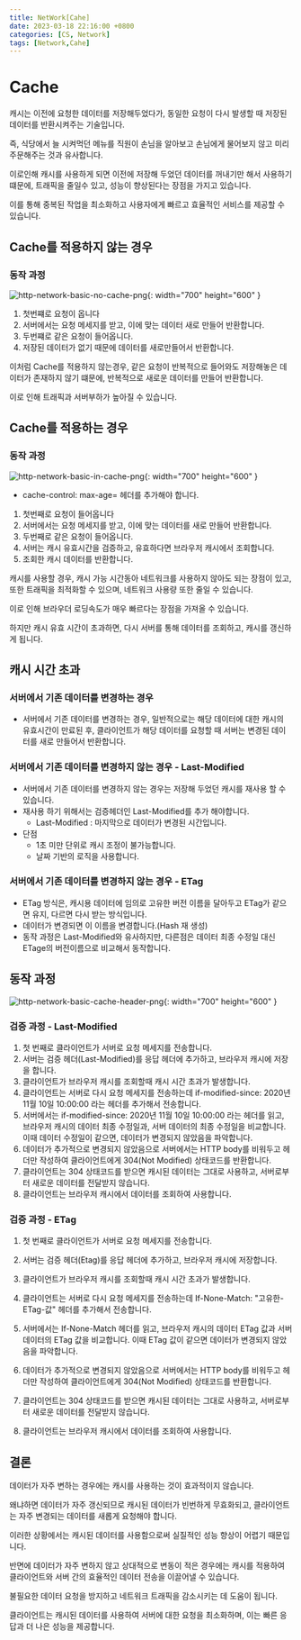 ```yaml
---
title: NetWork[Cahe]
date: 2023-03-18 22:16:00 +0800
categories: [CS, Network]
tags: [Network,Cahe]
---
```


# Cache
캐시는 이전에 요청한 데이터를 저장해두었다가, 동일한 요청이 다시 발생할 때 저장된 데이터를 반환시켜주는 기술입니다.

즉, 식당에서 늘 시켜먹던 메뉴를 직원이 손님을 알아보고 손님에게 물어보지 않고 미리 주문해주는 것과 유사합니다.          

이로인해 캐시를 사용하게 되면 이전에 저장해 두었던 데이터를 꺼내기만 해서 사용하기 떄문에, 트래픽을 줄일수 있고, 성능이 향상된다는 장점을 가지고 있습니다.          

이를 통해 중복된 작업을 최소화하고 사용자에게 빠르고 효율적인 서비스를 제공할 수 있습니다.          

## Cache를 적용하지 않는 경우
### 동작 과정
 ![http-network-basic-no-cache-png](/assets/img/spring/http-network-basic-no-cache.png){: width="700" height="600" }
1. 첫번쨰로 요청이 옵니다
2. 서버에서는 요청 메세지를 받고, 이에 맞는 데이터 새로 만들어 반환합니다.
3. 두번쨰로 같은 요청이 들어옵니다.
4. 저장된 데이터가 없기 때문에 데이터를 새로만들어서 반환합니다.

이처럼 Cache를 적용하지 않는경우, 같은 요청이 반복적으로 들어와도 저장해놓은 데이터가 존재하지 않기 떄문에, 반복적으로 새로운 데이터를 만들어 반환합니다.  

이로 인해 트래픽과 서버부하가 높아질 수 있습니다.

## Cache를 적용하는 경우
### 동작 과정
 ![http-network-basic-in-cache-png](/assets/img/spring/http-network-basic-in-cache.png){: width="700" height="600" }
 - cache-control: max-age= 헤더를 추가해야 합니다.
1. 첫번째로 요청이 들어옵니다
2. 서버에서는 요청 메세지를 받고, 이에 맞는 데이터를 새로 만들어 반환합니다.
3. 두번째로 같은 요청이 들어옵니다.
4. 서버는 캐시 유효시간을 검증하고, 유효하다면 브라우저 캐시에서 조회합니다.
5. 조회한 캐시 데이터를 반환합니다.  


캐시를 사용할 경우, 캐시 가능 시간동아 네트워크를 사용하지 않아도 되는 장점이 있고,또한 트래픽을 최적화할 수 있으며, 네트워크 사용량 또한 줄일 수 있습니다.

이로 인해 브라우더 로딩속도가 매우 빠르다는 장점을 가져올 수 있습니다.

하지만 캐시 유효 시간이 초과하면, 다시 서버를 통해 데이터를 조회하고, 캐시를 갱신하게 됩니다.

## 캐시 시간 초과
### 서버에서 기존 데이터를 변경하는 경우
- 서버에서 기존 데이터를 변경하는 경우, 일반적으로는 해당 데이터에 대한 캐시의 유효시간이 만료된 후, 클라이언트가 해당 데이터를 요청할 때 서버는 변경된 데이터를 새로 만들어서 반환합니다.
### 서버에서 기존 데이터를 변경하지 않는 경우 - Last-Modified
- 서버에서 기존 데이터를 변경하지 않는 경우는 저장해 두었던 캐시를 재사용 할 수 있습니다.
- 재사용 하기 위해서는 검증헤더인 Last-Modified를 추가 해야합니다.
    - Last-Modified : 마지막으로 데이터가 변경된 시간입니다.
- 단점
    - 1초 미만 단위로 캐시 조정이 불가능합니다.
    - 날짜 기반의 로직을 사용합니다.

### 서버에서 기존 데이터를 변경하지 않는 경우 - ETag
- ETag 방식은, 캐시용 데이터에 임의로 고유한 버전 이름을 달아두고 ETag가 같으면 유지, 다르면 다시 받는 방식입니다.
- 데이터가 변경되면 이 이름을 변경합니다.(Hash 재 생성)
- 동작 과정은 Last-Modified와 유사하지만, 다른점은 데이터 최종 수정일 대신 ETage의 버전이름으로 비교해서 동작합니다. 

## 동작 과정
![http-network-basic-cache-header-png](/assets/img/spring/http-network-basic-cache-header.png){: width="700" height="600" }

### 검증 과정 - Last-Modified
1. 첫 번째로 클라이언트가 서버로 요청 메세지를 전송합니다.
2. 서버는 검증 헤더(Last-Modified)를 응답 헤더에 추가하고, 브라우저 캐시에 저장을 합니다.
3. 클라이언트가 브라우저 캐시를 조회할때 캐시 시간 초과가 발생합니다.
4. 클라이언트는 서버로 다시 요청 메세지를 전송하는데 if-modified-since: 2020년 11월 10일 10:00:00 라는 헤더를 추가해서 전송합니다.
5. 서버에서는  if-modified-since: 2020년 11월 10일 10:00:00 라는 헤더를 읽고, 브라우저 캐시의 데이터 최종 수정일과, 서버 데이터의 최종 수정일을 비교합니다. 이때 데이터 수정일이 같으면, 데이터가 변경되지 않았음을 파악합니다.
6. 데이터가 추가적으로 변경되지 않았음으로 서버에서는 HTTP body를 비워두고 헤더만 작성하여 클라이언트에게 304(Not Modified) 상태코드를 반환합니다.
7. 클라이언트는 304 상태코드를 받으면 캐시된 데이터는 그대로 사용하고, 서버로부터 새로운 데이터를 전달받지 않습니다.
8. 클라이언트는 브라우저 캐시에서 데이터를 조회하여 사용합니다.

### 검증 과정 - ETag
1. 첫 번째로 클라이언트가 서버로 요청 메세지를 전송합니다.

2. 서버는 검증 헤더(Etag)를 응답 헤더에 추가하고, 브라우저 캐시에 저장합니다.

3. 클라이언트가 브라우저 캐시를 조회할때 캐시 시간 초과가 발생합니다.

4. 클라이언트는 서버로 다시 요청 메세지를 전송하는데 If-None-Match: "고유한-ETag-값" 헤더를 추가해서 전송합니다.

5. 서버에서는 If-None-Match 헤더를 읽고, 브라우저 캐시의 데이터 ETag 값과 서버 데이터의 ETag 값을 비교합니다.
이때 ETag 값이 같으면 데이터가 변경되지 않았음을 파악합니다.

6. 데이터가 추가적으로 변경되지 않았음으로 서버에서는 HTTP body를 비워두고 헤더만 작성하여 클라이언트에게 304(Not Modified) 상태코드를 반환합니다.

7. 클라이언트는 304 상태코드를 받으면 캐시된 데이터는 그대로 사용하고, 서버로부터 새로운 데이터를 전달받지 않습니다.

8. 클라이언트는 브라우저 캐시에서 데이터를 조회하여 사용합니다.



## 결론
데이터가 자주 변하는 경우에는 캐시를 사용하는 것이 효과적이지 않습니다.

왜냐하면 데이터가 자주 갱신되므로 캐시된 데이터가 빈번하게 무효화되고, 클라이언트는 자주 변경되는 데이터를 새롭게 요청해야 합니다.

이러한 상황에서는 캐시된 데이터를 사용함으로써 실질적인 성능 향상이 어렵기 때문입니다.           

반면에 데이터가 자주 변하지 않고 상대적으로 변동이 적은 경우에는 캐시를 적용하여 클라이언트와 서버 간의 효율적인 데이터 전송을 이끌어낼 수 있습니다.

불필요한 데이터 요청을 방지하고 네트워크 트래픽을 감소시키는 데 도움이 됩니다.        

클라이언트는 캐시된 데이터를 사용하여 서버에 대한 요청을 최소화하며, 이는 빠른 응답과 더 나은 성능을 제공합니다.            



